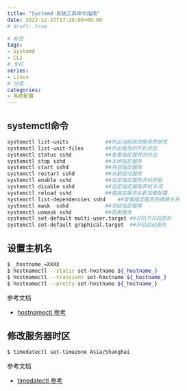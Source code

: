 ```yaml
---
title: "Systemd 系统工具命令指南"
date: 2022-12-27T17:29:08+08:00
# draft: true

# 标签
tags:
- Systemd
- CLI
# 专栏
series:
- Linux
# 分类
categories:
- 系统配置
---
```


## systemctl命令
```bash
systemctl list-units            ##列出当前系统服务的状态
systemctl list-unit-files       ##列出服务的开机状态
systemctl status sshd           ##查看指定服务的状态
systemctl stop sshd             ##关闭指定服务
systemctl start sshd            ##开启指定服务
systemctl restart sshd          ##从新启动服务
systemctl enable sshd           ##设定指定服务开机开启
systemctl disable sshd          ##设定指定服务开机关闭
systemctl reload sshd           ##使指定服务从新加载配置
systemctl list-dependencies sshd    ##查看指定服务的倚赖关系
systemctl mask  sshd            ##冻结指定服务
systemctl unmask sshd           ##启用服务
systemctl set-default multi-user.target ##开机不开启图形
systemctl set-default graphical.target  ##开机启动图形
```

## 设置主机名
```bash
$ _hostname_=XXXX
$ hostnamectl --static set-hostname ${_hostname_}
$ hostnamectl --transient set-hostname ${_hostname_}
$ hostnamectl --pretty set-hostname ${_hostname_}
```
参考文档
- [hostnamectl 参考](https://blog.csdn.net/tantexian/article/details/45958275)

## 修改服务器时区
```bash
$ timedatectl set-timezone Asia/Shanghai
```
参考文档
- [timedatectl 参考](https://www.jianshu.com/p/5e8e22bf135d)